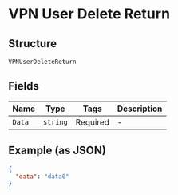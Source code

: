 
# VPN User Delete Return

## Structure

`VPNUserDeleteReturn`

## Fields

| Name | Type | Tags | Description |
|  --- | --- | --- | --- |
| `Data` | `string` | Required | - |

## Example (as JSON)

```json
{
  "data": "data0"
}
```


